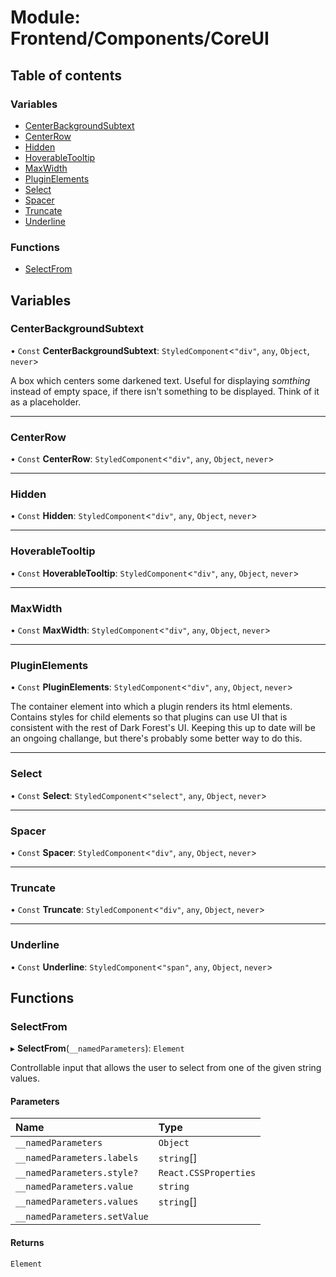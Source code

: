 # Module: Frontend/Components/CoreUI

## Table of contents

### Variables

- [CenterBackgroundSubtext](Frontend_Components_CoreUI.md#centerbackgroundsubtext)
- [CenterRow](Frontend_Components_CoreUI.md#centerrow)
- [Hidden](Frontend_Components_CoreUI.md#hidden)
- [HoverableTooltip](Frontend_Components_CoreUI.md#hoverabletooltip)
- [MaxWidth](Frontend_Components_CoreUI.md#maxwidth)
- [PluginElements](Frontend_Components_CoreUI.md#pluginelements)
- [Select](Frontend_Components_CoreUI.md#select)
- [Spacer](Frontend_Components_CoreUI.md#spacer)
- [Truncate](Frontend_Components_CoreUI.md#truncate)
- [Underline](Frontend_Components_CoreUI.md#underline)

### Functions

- [SelectFrom](Frontend_Components_CoreUI.md#selectfrom)

## Variables

### CenterBackgroundSubtext

• `Const` **CenterBackgroundSubtext**: `StyledComponent`<`"div"`, `any`, `Object`, `never`\>

A box which centers some darkened text. Useful for displaying
_somthing_ instead of empty space, if there isn't something to
be displayed. Think of it as a placeholder.

---

### CenterRow

• `Const` **CenterRow**: `StyledComponent`<`"div"`, `any`, `Object`, `never`\>

---

### Hidden

• `Const` **Hidden**: `StyledComponent`<`"div"`, `any`, `Object`, `never`\>

---

### HoverableTooltip

• `Const` **HoverableTooltip**: `StyledComponent`<`"div"`, `any`, `Object`, `never`\>

---

### MaxWidth

• `Const` **MaxWidth**: `StyledComponent`<`"div"`, `any`, `Object`, `never`\>

---

### PluginElements

• `Const` **PluginElements**: `StyledComponent`<`"div"`, `any`, `Object`, `never`\>

The container element into which a plugin renders its html elements.
Contains styles for child elements so that plugins can use UI
that is consistent with the rest of Dark Forest's UI. Keeping this up
to date will be an ongoing challange, but there's probably some better
way to do this.

---

### Select

• `Const` **Select**: `StyledComponent`<`"select"`, `any`, `Object`, `never`\>

---

### Spacer

• `Const` **Spacer**: `StyledComponent`<`"div"`, `any`, `Object`, `never`\>

---

### Truncate

• `Const` **Truncate**: `StyledComponent`<`"div"`, `any`, `Object`, `never`\>

---

### Underline

• `Const` **Underline**: `StyledComponent`<`"span"`, `any`, `Object`, `never`\>

## Functions

### SelectFrom

▸ **SelectFrom**(`__namedParameters`): `Element`

Controllable input that allows the user to select from one of the
given string values.

#### Parameters

| Name                         | Type                  |
| :--------------------------- | :-------------------- |
| `__namedParameters`          | `Object`              |
| `__namedParameters.labels`   | `string`[]            |
| `__namedParameters.style?`   | `React.CSSProperties` |
| `__namedParameters.value`    | `string`              |
| `__namedParameters.values`   | `string`[]            |
| `__namedParameters.setValue` |                       |

#### Returns

`Element`
